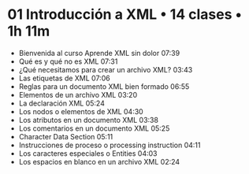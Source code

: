 # 01 Introducción a XML • 14 clases • 1h 11m

* Bienvenida al curso Aprende XML sin dolor 07:39
* Qué es y qué no es XML 07:31
* ¿Qué necesitamos para crear un archivo XML? 03:43
* Las etiquetas de XML 07:06
* Reglas para un documento XML bien formado 06:55
* Elementos de un archivo XML 03:20
* La declaración XML 05:24
* Los nodos o elementos de XML 04:30
* Los atributos en un documento XML 03:38
* Los comentarios en un documento XML 05:25
* Character Data Section 05:11
* Instrucciones de proceso o processing instruction 04:11
* Los caracteres especiales o Entities 04:03
* Los espacios en blanco en un archivo XML 02:24
